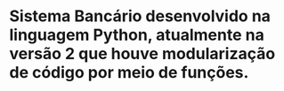 ﻿# Sistema Bancário desenvolvido na linguagem Python, atualmente na versão 2 que houve modularização de código por meio de funções.
